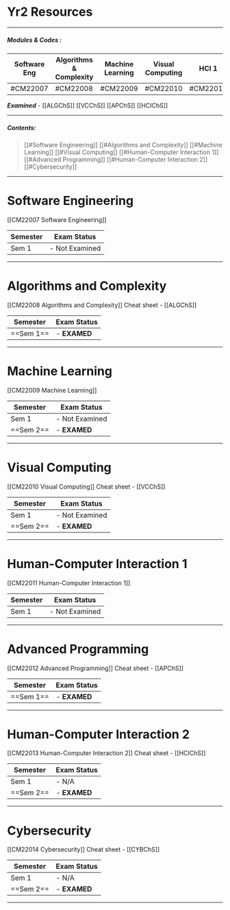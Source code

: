 # Yr2 Resources 
---
##### Modules & Codes : 

| Software Eng | Algorithms & Complexity | Machine Learning | Visual Computing | HCI 1    | Advanced Prog | HCI 2    | Cybersecurity |
| ------------ | ----------------------- | ---------------- | ---------------- | -------- | ------------- | -------- | ------------- |
| #CM22007     | #CM22008                | #CM22009         | #CM22010         | #CM22011 | #CM22012      | #CM22013 | #CM22014      |

***Examined*** - [[ALGChS]]  [[VCChS]]  [[APChS]] [[HCIChS]] 

---
##### Contents: 
> [[#Software Engineering]]
> [[#Algorithms and Complexity]]
> [[#Machine Learning]]
> [[#Visual Computing]]
> [[#Human-Computer Interaction 1]]
> [[#Advanced Programming]]
> [[#Human-Computer Interaction 2]]
> [[#Cybersecurity]]
--- 

# Software Engineering
[[CM22007 Software Engineering]]


| Semester | Exam Status    |
| -------- | -------------- |
| Sem 1    | - Not Examined |


---
# Algorithms and Complexity
[[CM22008 Algorithms and Complexity]]
Cheat sheet - [[ALGChS]]

| Semester  | Exam Status  |
| --------- | ------------ |
| ==Sem 1== | - **EXAMED** |


---
# Machine Learning
[[CM22009 Machine Learning]]

| Semester  | Exam Status    |
| --------- | -------------- |
| Sem 1     | - Not Examined |
| ==Sem 2== | - **EXAMED**   |

---
# Visual Computing
[[CM22010 Visual Computing]]
Cheat sheet - [[VCChS]]

| Semester  | Exam Status    |
| --------- | -------------- |
| Sem 1     | - Not Examined |
| ==Sem 2== | - **EXAMED**   |

---
# Human-Computer Interaction 1
[[CM22011 Human-Computer Interaction 1]]

| Semester | Exam Status    |
| -------- | -------------- |
| Sem 1    | - Not Examined |

---
# Advanced Programming
[[CM22012 Advanced Programming]]
Cheat sheet - [[APChS]]

| Semester  | Exam Status    |
| --------- | -------------- |
| ==Sem 1== | - **EXAMED**   |


---
# Human-Computer Interaction 2
[[CM22013 Human-Computer Interaction 2]]
Cheat sheet - [[HCIChS]]

| Semester  | Exam Status  |
| --------- | ------------ |
| Sem 1     | - N/A        |
| ==Sem 2== | - **EXAMED** |

---
# Cybersecurity
[[CM22014 Cybersecurity]]
Cheat sheet - [[CYBChS]]

| Semester  | Exam Status  |
| --------- | ------------ |
| Sem 1     | - N/A        |
| ==Sem 2== | - **EXAMED** |

---
